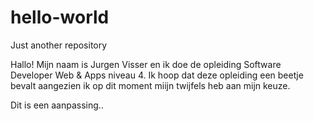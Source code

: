 # hello-world
Just another repository

Hallo! Mijn naam is Jurgen Visser en ik doe de opleiding Software Developer Web & Apps niveau 4.
Ik hoop dat deze opleiding een beetje bevalt aangezien ik op dit moment miijn twijfels heb aan mijn keuze.

Dit is een aanpassing..
